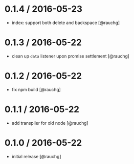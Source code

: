 
0.1.4 / 2016-05-23
==================

  * index: support both delete and backspace [@rauchg]

0.1.3 / 2016-05-22
==================

  * clean up `data` listener upon promise settlement [@rauchg]

0.1.2 / 2016-05-22
==================

  * fix npm build [@rauchg]

0.1.1 / 2016-05-22
==================

  * add transpiler for old node [@rauchg]

0.1.0 / 2016-05-22
==================

  * initial release [@rauchg]
